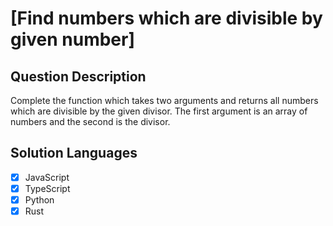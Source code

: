 # [Find numbers which are divisible by given number]

## Question Description

Complete the function which takes two arguments and returns all numbers which are divisible by the given divisor. The first argument is an array of numbers and the second is the divisor.

## Solution Languages

- [x] JavaScript
- [x] TypeScript
- [x] Python
- [x] Rust